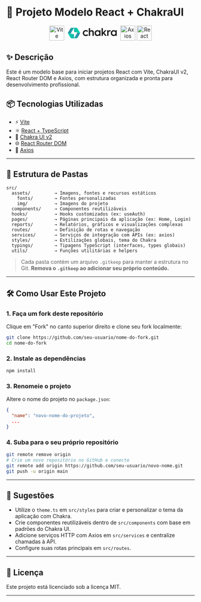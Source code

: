 # 🚀 Projeto Modelo React + ChakraUI

<p align="center">
  <img src="https://vitejs.dev/logo.svg" alt="Vite" height="40" />
    <svg viewBox="0 0 128 36" class="css-1pl7i4d" height="40"><path d="M34.5655 17.9244L28.0585 16.7206L27.3139 18.0099L25.4813 21.1828L20.7231 29.4212C20.5147 29.7819 19.9653 29.6335 19.9653 29.2166V22.2928V21.5412C19.9653 21.1509 19.6901 20.8153 19.3087 20.7404L11.8954 19.2841L5.25929 18.0708C5.26937 18.4155 5.35079 18.7586 5.50582 19.0761L10.9828 28.5803C11.7469 29.9063 13.1577 30.7221 14.6835 30.7201L25.1868 30.7061C26.7118 30.7041 28.1198 29.8854 28.8808 28.5585L34.2409 19.2113C34.4694 18.8138 34.5768 18.3679 34.5655 17.9244Z" fill="url(#paint0_linear_«R138sf6tb»)"></path><path d="M12.642 17.9885L14.4774 14.8034L19.2073 6.59529C19.4154 6.2342 19.9653 6.38242 19.9653 6.79963V14.471C19.9653 14.8617 20.2411 15.1976 20.6231 15.272L28.0585 16.7207L34.5655 17.9245C34.5572 17.5987 34.4841 17.2747 34.3464 16.9717C34.314 16.9004 34.2792 16.8299 34.2397 16.7613L28.8728 7.42387C28.1102 6.09724 26.7007 5.27994 25.1753 5.27994H14.6361C13.1082 5.27994 11.6968 6.09981 10.9352 7.42979L5.58357 16.7749C5.57125 16.7963 5.56056 16.8184 5.54894 16.8401C5.34348 17.2237 5.24692 17.6483 5.25929 18.0708L11.8954 19.2841L12.642 17.9885Z" fill="url(#paint1_linear_«R138sf6tb»)"></path><path d="M53.8552 13.1588L51.8692 15.2341C50.9295 14.2368 49.7754 13.7519 48.4336 13.7519C47.2526 13.7519 46.2594 14.1561 45.4544 14.9646C44.6759 15.7731 44.2731 16.7972 44.2731 18.01C44.2731 19.2227 44.676 20.247 45.4544 21.0555C46.2594 21.864 47.2526 22.2684 48.4336 22.2684C49.7754 22.2684 50.9295 21.7831 51.8692 20.786L53.8552 22.8611C52.406 24.4245 50.6077 25.206 48.4336 25.206C46.3668 25.206 44.6221 24.5323 43.1995 23.1577C41.7772 21.7831 41.0792 20.0582 41.0792 18.01C41.0792 15.9617 41.7772 14.2638 43.1995 12.8894C44.6221 11.5148 46.3668 10.8141 48.4336 10.8141C50.6077 10.8141 52.406 11.5958 53.8552 13.1588Z" fill="currentColor"></path><path d="M55.4953 24.8287V6.0437H58.6893V13.1319C59.3065 11.8383 60.783 10.9758 62.6347 10.9758C65.7482 10.9758 67.5733 13.051 67.5733 16.42V24.8287H64.3794V16.8782C64.3794 15.0185 63.3862 13.8597 61.6684 13.8597C59.9241 13.8597 58.6893 15.1534 58.6893 17.0129V24.8287L55.4953 24.8287Z" fill="currentColor"></path><path d="M80.5399 13.2129V11.2454H83.7608V24.8287H80.5399V22.8612C80.0836 24.1819 78.4462 25.1251 76.2186 25.1251C74.313 25.1251 72.7026 24.4514 71.3873 23.1038C70.099 21.7294 69.4548 20.0583 69.4548 18.037C69.4548 16.0158 70.099 14.3446 71.3873 12.9973C72.7026 11.6227 74.313 10.949 76.2186 10.949C78.4462 10.949 80.0836 11.8922 80.5399 13.2129ZM79.5737 21.0016C80.3787 20.2201 80.7816 19.2229 80.7816 18.037C80.7816 16.8512 80.3787 15.8539 79.5737 15.0724C78.7952 14.2909 77.802 13.8866 76.648 13.8866C75.494 13.8866 74.5546 14.2909 73.7762 15.0724C73.0247 15.8539 72.6487 16.8512 72.6487 18.037C72.6487 19.2229 73.0247 20.2201 73.7762 21.0016C74.5546 21.7831 75.494 22.1875 76.648 22.1875C77.802 22.1875 78.7952 21.7831 79.5737 21.0016Z" fill="currentColor"></path><path d="M86.2329 24.8287V6.0437H89.4268V17.0129L94.4189 11.2453H98.1231L92.8354 17.3094L98.6868 24.8287H95.0365L90.7687 19.3577L89.4268 20.867V24.8287L86.2329 24.8287Z" fill="currentColor"></path><path d="M99.7633 24.8287V11.2453H102.957V13.2666C103.601 11.8383 105.077 10.9758 106.983 10.9758C107.359 10.9758 107.681 11.0027 107.949 11.0568V14.1831C107.547 14.1021 107.09 14.0482 106.607 14.0482C104.38 14.0482 102.957 15.4497 102.957 17.6865V24.8286L99.7633 24.8287Z" fill="currentColor"></path><path d="M119.521 13.2129V11.2454H122.742V24.8287H119.521V22.8612C119.065 24.1819 117.427 25.1251 115.2 25.1251C113.294 25.1251 111.684 24.4514 110.368 23.1038C109.08 21.7294 108.436 20.0583 108.436 18.037C108.436 16.0158 109.08 14.3446 110.368 12.9973C111.684 11.6227 113.294 10.949 115.2 10.949C117.427 10.949 119.065 11.8922 119.521 13.2129ZM118.555 21.0016C119.36 20.2201 119.763 19.2229 119.763 18.037C119.763 16.8512 119.36 15.8539 118.555 15.0724C117.776 14.2909 116.783 13.8866 115.629 13.8866C114.475 13.8866 113.536 14.2909 112.757 15.0724C112.006 15.8539 111.63 16.8512 111.63 18.037C111.63 19.2229 112.006 20.2201 112.757 21.0016C113.536 21.7831 114.475 22.1875 115.629 22.1875C116.783 22.1875 117.776 21.7831 118.555 21.0016Z" fill="currentColor"></path><defs><linearGradient id="paint0_linear_«R138sf6tb»" x1="33.9534" y1="23.645" x2="5.78627" y2="23.9059" gradientUnits="userSpaceOnUse"><stop stop-color="#3585A3"></stop><stop offset="1" stop-color="#00DEAE"></stop></linearGradient><linearGradient id="paint1_linear_«R138sf6tb»" x1="6.67767" y1="12.4545" x2="31.7007" y2="11.8021" gradientUnits="userSpaceOnUse"><stop stop-color="#3585A3"></stop><stop offset="1" stop-color="#00DEAE"></stop></linearGradient></defs></svg>
  <img src="https://axios-http.com/assets/logo.svg" alt="Axios" height="40" />
  <img src="https://reactrouter.com/_brand/React%20Router%20Brand%20Assets/React%20Router%20Lockup/Light.png" alt="React Router" height="40" />
</p>

## ✨ Descrição
Este é um modelo base para iniciar projetos React com Vite, ChakraUI v2, React Router DOM e Axios, com estrutura organizada e pronta para desenvolvimento profissional.

## 📦 Tecnologias Utilizadas
- ⚡ [Vite](https://vitejs.dev/)
- ⚛️ [React + TypeScript](https://react.dev/learn)
- 💅 [Chakra UI v2](https://v2.chakra-ui.com/getting-started)
- 🌐 [React Router DOM](https://reactrouter.com/en/main)
- 📡 [Axios](https://axios-http.com/)

---

## 📁 Estrutura de Pastas
```
src/
  assets/         → Imagens, fontes e recursos estáticos
    fonts/        → Fontes personalizadas
    img/          → Imagens do projeto
  components/     → Componentes reutilizáveis
  hooks/          → Hooks customizados (ex: useAuth)
  pages/          → Páginas principais da aplicação (ex: Home, Login)
  reports/        → Relatórios, gráficos e visualizações complexas
  routes/         → Definição de rotas e navegação
  services/       → Serviços de integração com APIs (ex: axios)
  styles/         → Estilizações globais, tema do Chakra
  typings/        → Tipagens TypeScript (interfaces, types globais)
  utils/          → Funções utilitárias e helpers
```
> Cada pasta contém um arquivo `.gitkeep` para manter a estrutura no Git. **Remova o `.gitkeep` ao adicionar seu próprio conteúdo.**

---

## 🛠️ Como Usar Este Projeto

### 1. Faça um fork deste repositório
Clique em "Fork" no canto superior direito e clone seu fork localmente:
```bash
git clone https://github.com/seu-usuario/nome-do-fork.git
cd nome-do-fork
```

### 2. Instale as dependências
```bash
npm install
```

### 3. Renomeie o projeto
Altere o nome do projeto no `package.json`:
```json
{
  "name": "novo-nome-do-projeto",
  ...
}
```

### 4. Suba para o seu próprio repositório
```bash
git remote remove origin
# Crie um novo repositório no GitHub e conecte
git remote add origin https://github.com/seu-usuario/novo-nome.git
git push -u origin main
```

---

## 🧠 Sugestões
- Utilize o `theme.ts` em `src/styles` para criar e personalizar o tema da aplicação com Chakra.
- Crie componentes reutilizáveis dentro de `src/components` com base em padrões do Chakra UI.
- Adicione serviços HTTP com Axios em `src/services` e centralize chamadas à API.
- Configure suas rotas principais em `src/routes`.

---

## 🧾 Licença
Este projeto está licenciado sob a licença MIT.

---
